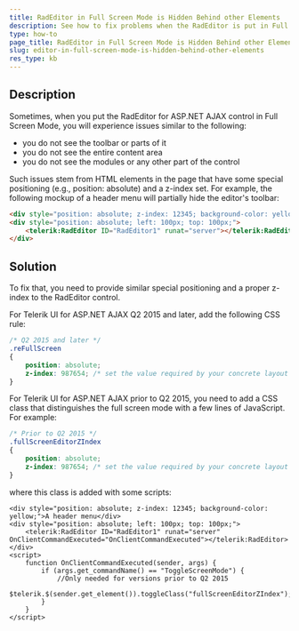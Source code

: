 ```yaml
---
title: RadEditor in Full Screen Mode is Hidden Behind other Elements
description: See how to fix problems when the RadEditor is put in Full Screen mode.
type: how-to
page_title: RadEditor in Full Screen Mode is Hidden Behind other Elements
slug: editor-in-full-screen-mode-is-hidden-behind-other-elements
res_type: kb
---
```


## Description

Sometimes, when you put the RadEditor for ASP.NET AJAX control in Full Screen Mode, you will experience issues similar to the following:

* you do not see the toolbar or parts of it
* you do not see the entire content area
* you do not see the modules or any other part of the control

Such issues stem from HTML elements in the page that have some special positioning (e.g., position: absolute) and a z-index set. For example, the following mockup of a header menu will partially hide the editor's toolbar:

````HTML
<div style="position: absolute; z-index: 12345; background-color: yellow;">A header menu</div>
<div style="position: absolute; left: 100px; top: 100px;">
    <telerik:RadEditor ID="RadEditor1" runat="server"></telerik:RadEditor>
</div>
````

## Solution

To fix that, you need to provide similar special positioning and a proper z-index to the RadEditor control.

For Telerik UI for ASP.NET AJAX Q2 2015 and later, add the following CSS rule:

````CSS
/* Q2 2015 and later */
.reFullScreen
{
    position: absolute;
    z-index: 987654; /* set the value required by your concrete layout and case */
}
````

For Telerik UI for ASP.NET AJAX prior to Q2 2015, you need to add a CSS class that distinguishes the full screen mode with a few lines of JavaScript. For example:

````CSS
/* Prior to Q2 2015 */
.fullScreenEditorZIndex
{
    position: absolute;
    z-index: 987654; /* set the value required by your concrete layout and case */
}
````

where this class is added with some scripts:

````ASP.NET
<div style="position: absolute; z-index: 12345; background-color: yellow;">A header menu</div>
<div style="position: absolute; left: 100px; top: 100px;">
    <telerik:RadEditor ID="RadEditor1" runat="server" OnClientCommandExecuted="OnClientCommandExecuted"></telerik:RadEditor>
</div>
<script>
    function OnClientCommandExecuted(sender, args) {
        if (args.get_commandName() == "ToggleScreenMode") {
            //Only needed for versions prior to Q2 2015
            $telerik.$(sender.get_element()).toggleClass("fullScreenEditorZIndex");
        }
    }
</script>
````

 
